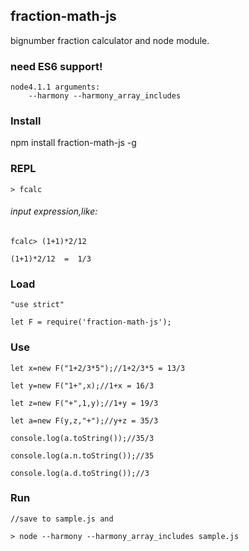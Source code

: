 ## fraction-math-js

bignumber fraction calculator and node module.

### need ES6 support!

	node4.1.1 arguments:
		--harmony --harmony_array_includes
    
### Install

npm install fraction-math-js -g

### REPL

	> fcalc
  
###### input expression,like:

	fcalc> (1+1)*2/12
  
	(1+1)*2/12  =  1/3
  
### Load

	"use strict"
  
    let F = require('fraction-math-js');
    
### Use
    let x=new F("1+2/3*5");//1+2/3*5 = 13/3
    
    let y=new F("1+",x);//1+x = 16/3
    
    let z=new F("+",1,y);//1+y = 19/3
    
    let a=new F(y,z,"+");//y+z = 35/3
    
    console.log(a.toString());//35/3
    
    console.log(a.n.toString());//35
    
    console.log(a.d.toString());//3
    
### Run

	//save to sample.js and
  
	> node --harmony --harmony_array_includes sample.js
  
